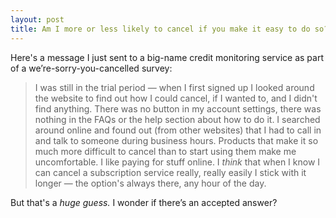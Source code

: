 ```yaml
---
layout: post
title: Am I more or less likely to cancel if you make it easy to do so?
---
```

Here's a message I just sent to a big-name credit monitoring service as part of a we&rsquo;re-sorry-you-cancelled survey:

> I was still in the trial period &mdash; when I first signed up I looked around the website to find out how I could cancel, if I wanted to, and I didn't find anything. There was no button in my account settings, there was nothing in the FAQs or the help section about how to do it. I searched around online and found out (from other websites) that I had to call in and talk to someone during business hours.
> Products that make it so much more difficult to cancel than to start using them make me uncomfortable.
I like paying for stuff online. I *think* that when I know I can cancel a subscription service really, really easily I stick with it longer &mdash; the option's always there, any hour of the day.

But that's a *huge guess.* I wonder if there&rsquo;s an accepted answer?
